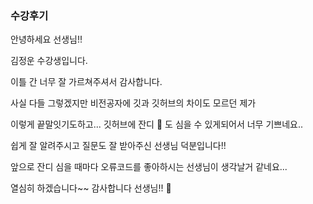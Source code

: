### 수강후기

안녕하세요 선생님!!

김정운 수강생입니다.

이틀 간 너무 잘 가르쳐주셔서 감사합니다.

사실 다들 그렇겠지만 비전공자에 깃과 깃허브의 차이도 모르던 제가

이렇게 끝말잇기도하고... 깃허브에 잔디 :seedling: 도 심을 수 있게되어서 너무 기쁘네요..

쉽게 잘 알려주시고 질문도 잘 받아주신 선생님 덕분입니다!!

앞으로 잔디 심을 때마다 오류코드를 좋아하시는 선생님이 생각날거 같네요...

열심히 하겠습니다~~ 감사합니다 선생님!! :bow: